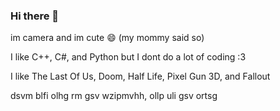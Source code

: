 ### Hi there 👋

im camera and im cute 😄 (my mommy said so)

I like C++, C#, and Python but I dont do a lot of coding :3

I like The Last Of Us, Doom, Half Life, Pixel Gun 3D, and Fallout

dsvm blfi olhg rm gsv wzipmvhh, ollp uli gsv ortsg